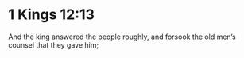 # 1 Kings 12:13

And the king answered the people roughly, and forsook the old men’s counsel that they gave him;